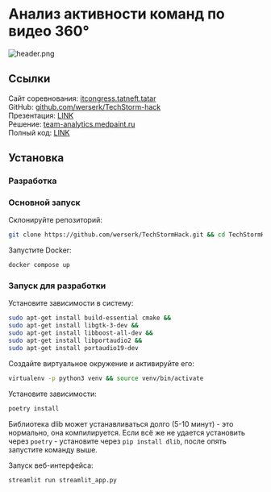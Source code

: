 # Анализ активности команд по видео 360°

![header.png](.images/header.png)

## Ссылки

Сайт соревнования: [itcongress.tatneft.tatar](https://itcongress.tatneft.tatar/) \
GitHub: [github.com/werserk/TechStorm-hack](https://github.com/werserk/TechStorm-hack/) \
Презентация: [LINK]() \
Решение: [team-analytics.medpaint.ru]() \
Полный код: [LINK]()

## Установка

### Разработка

### Основной запуск

Склонируйте репозиторий:

```bash
git clone https://github.com/werserk/TechStormHack.git && cd TechStormHack
```

Запустите Docker:

```bash
docker compose up
```

### Запуск для разработки

Установите зависимости в систему:

```bash
sudo apt-get install build-essential cmake &&
sudo apt-get install libgtk-3-dev &&
sudo apt-get install libboost-all-dev &&
sudo apt-get install libportaudio2 && 
sudo apt-get install portaudio19-dev
```

Создайте виртуальное окружение и активируйте его:

```bash
virtualenv -p python3 venv && source venv/bin/activate
```

Установите зависимости:

```bash
poetry install
```

Библиотека dlib может устанавливаться долго (5-10 минут) - это нормально, она компилируется.
Если всё же не удается установить через `poetry` - установите через `pip install dlib`, после опять запустите команду
выше.

Запуск веб-интерфейса:

```bash
streamlit run streamlit_app.py
```
